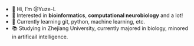- 👋 Hi, I’m @Yuze-L
- 👀 Interested in **bioinformatics**, **computational neurobiology** and a lot!
- 🌱 Currently learning git, python, machine learning, etc.
- 📚 Studying in Zhejiang University, currently majored in biology, minored in artificail intelligence.

<!---
Yuze-L/Yuze-L is a ✨ special ✨ repository because its `README.md` (this file) appears on your GitHub profile.
You can click the Preview link to take a look at your changes.
--->
